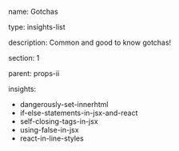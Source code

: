 name: Gotchas

type: insights-list

description: Common and good to know gotchas!

section: 1

parent: props-ii

insights:
  - dangerously-set-innerhtml
  - if-else-statements-in-jsx-and-react
  - self-closing-tags-in-jsx
  - using-false-in-jsx
  - react-in-line-styles
